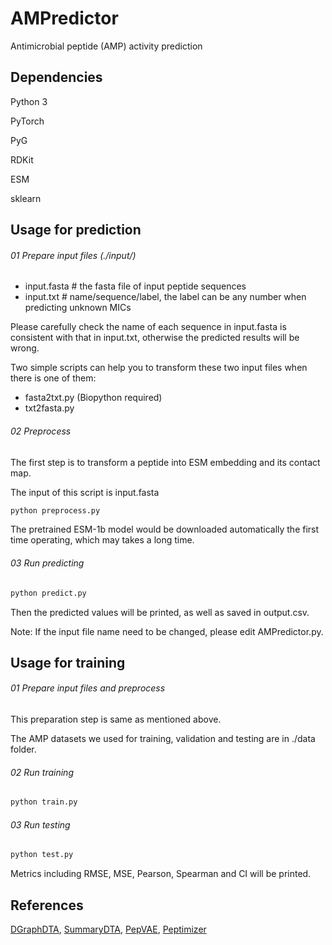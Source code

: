 # AMPredictor

Antimicrobial peptide (AMP) activity prediction



## Dependencies

Python 3

PyTorch

PyG

RDKit

ESM

sklearn



## Usage for prediction

###### 01 Prepare input files (./input/)

* input.fasta  # the fasta file of input peptide sequences
* input.txt  # name/sequence/label, the label can be any number when predicting unknown MICs

Please carefully check the name of each sequence in input.fasta is consistent with that in input.txt, otherwise the predicted results will be wrong.

Two simple scripts can help you to transform these two input files when there is one of them:

* fasta2txt.py (Biopython required)
* txt2fasta.py

###### 02 Preprocess

The first step is to transform a peptide into ESM embedding and its contact map.

The input of this script is input.fasta

```python
python preprocess.py
```

The pretrained ESM-1b model would be downloaded automatically the first time operating, which may takes a long time. 

###### 03 Run predicting

```python
python predict.py
```

Then the predicted values will be printed, as well as saved in output.csv.

Note: If the input file name need to be changed, please edit AMPredictor.py.



## Usage for training

###### 01 Prepare input files and preprocess

This preparation step is same as mentioned above. 

The AMP datasets we used for training, validation and testing are in ./data folder.

###### 02 Run training

```python
python train.py
```

###### 03 Run testing

```python
python test.py
```

Metrics including RMSE, MSE, Pearson, Spearman and CI will be printed.



## References

[DGraphDTA](https://github.com/595693085/DGraphDTA), [SummaryDTA](https://github.com/PuYuQian/SummaryDTA), [PepVAE](https://www.frontiersin.org/articles/10.3389/fmicb.2021.725727/full), [Peptimizer](https://github.com/learningmatter-mit/peptimizer)

